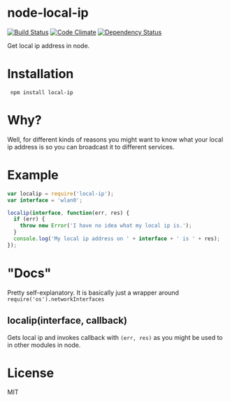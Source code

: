 node-local-ip
=============
[![Build Status](https://travis-ci.org/eiriksm/node-local-ip.svg)](https://travis-ci.org/eiriksm/node-local-ip)
[![Code Climate](http://img.shields.io/codeclimate/github/eiriksm/node-local-ip.svg)](https://codeclimate.com/github/eiriksm/node-local-ip)
[![Dependency Status](https://david-dm.org/eiriksm/node-local-ip.svg?theme=shields.io)](https://david-dm.org/eiriksm/node-local-ip)

Get local ip address in node.

# Installation
` npm install local-ip`

# Why?
Well, for different kinds of reasons you might want to know what your local
ip address is so you can broadcast it to different services.

# Example
```js
var localip = require('local-ip');
var interface = 'wlan0';

localip(interface, function(err, res) {
  if (err) {
    throw new Error('I have no idea what my local ip is.');
  }
  console.log('My local ip address on ' + interface + ' is ' + res);
});
```

# "Docs"
Pretty self-explanatory. It is basically just a wrapper around
`require('os').networkInterfaces`

## localip(interface, callback)
Gets local ip and invokes callback with `(err, res)` as you might be used to
in other modules in node.

# License
MIT

